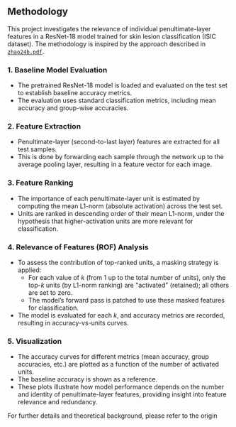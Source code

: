 ## Methodology

This project investigates the relevance of individual penultimate-layer features in a ResNet-18 model trained for skin lesion classification (ISIC dataset). The methodology is inspired by the approach described in [`zhao24b.pdf`](zhao24b.pdf).

### 1. Baseline Model Evaluation

- The pretrained ResNet-18 model is loaded and evaluated on the test set to establish baseline accuracy metrics.
- The evaluation uses standard classification metrics, including mean accuracy and group-wise accuracies.

### 2. Feature Extraction

- Penultimate-layer (second-to-last layer) features are extracted for all test samples.
- This is done by forwarding each sample through the network up to the average pooling layer, resulting in a feature vector for each image.

### 3. Feature Ranking

- The importance of each penultimate-layer unit is estimated by computing the mean L1-norm (absolute activation) across the test set.
- Units are ranked in descending order of their mean L1-norm, under the hypothesis that higher-activation units are more relevant for classification.

### 4. Relevance of Features (ROF) Analysis

- To assess the contribution of top-ranked units, a masking strategy is applied:
    - For each value of *k* (from 1 up to the total number of units), only the top-*k* units (by L1-norm ranking) are "activated" (retained); all others are set to zero.
    - The model’s forward pass is patched to use these masked features for classification.
- The model is evaluated for each *k*, and accuracy metrics are recorded, resulting in accuracy-vs-units curves.

### 5. Visualization

- The accuracy curves for different metrics (mean accuracy, group accuracies, etc.) are plotted as a function of the number of activated units.
- The baseline accuracy is shown as a reference.
- These plots illustrate how model performance depends on the number and identity of penultimate-layer features, providing insight into feature relevance and redundancy.

For further details and theoretical background, please refer to the origin
